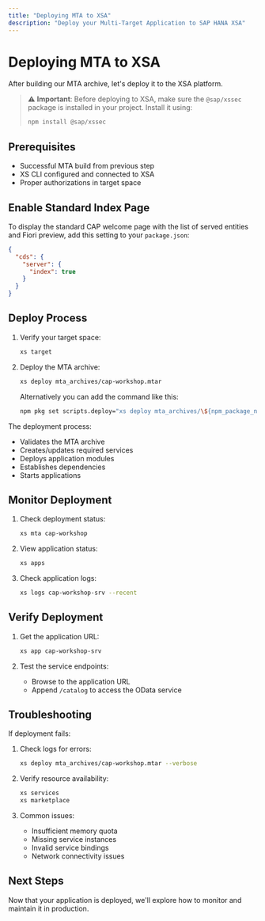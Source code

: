 ```yaml
---
title: "Deploying MTA to XSA"
description: "Deploy your Multi-Target Application to SAP HANA XSA"
---
```


# Deploying MTA to XSA

After building our MTA archive, let's deploy it to the XSA platform.

> ⚠️ **Important**: Before deploying to XSA, make sure the `@sap/xssec` package is installed in your project. Install it using:
>
> ```bash
> npm install @sap/xssec
> ```

## Prerequisites

- Successful MTA build from previous step
- XS CLI configured and connected to XSA
- Proper authorizations in target space

## Enable Standard Index Page

To display the standard CAP welcome page with the list of served entities and Fiori preview, add this setting to your `package.json`:

```json
{
  "cds": {
    "server": {
      "index": true
    }
  }
}
```

## Deploy Process

1. Verify your target space:

   ```bash
   xs target
   ```

2. Deploy the MTA archive:

   ```bash
   xs deploy mta_archives/cap-workshop.mtar
   ```

   Alternatively you can add the command like this:

   ```bash
   npm pkg set scripts.deploy="xs deploy mta_archives/\${npm_package_name}.mtar --abort-on-error"
   ```

The deployment process:

- Validates the MTA archive
- Creates/updates required services
- Deploys application modules
- Establishes dependencies
- Starts applications

## Monitor Deployment

1. Check deployment status:

   ```bash
   xs mta cap-workshop
   ```

2. View application status:

   ```bash
   xs apps
   ```

3. Check application logs:
   ```bash
   xs logs cap-workshop-srv --recent
   ```

## Verify Deployment

1. Get the application URL:

   ```bash
   xs app cap-workshop-srv
   ```

2. Test the service endpoints:
   - Browse to the application URL
   - Append `/catalog` to access the OData service

## Troubleshooting

If deployment fails:

1. Check logs for errors:

   ```bash
   xs deploy mta_archives/cap-workshop.mtar --verbose
   ```

2. Verify resource availability:

   ```bash
   xs services
   xs marketplace
   ```

3. Common issues:
   - Insufficient memory quota
   - Missing service instances
   - Invalid service bindings
   - Network connectivity issues

## Next Steps

Now that your application is deployed, we'll explore how to monitor and maintain it in production.
